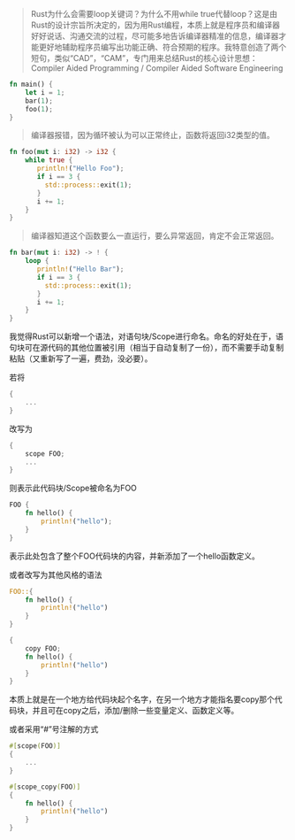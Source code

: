 
> Rust为什么会需要loop关键词？为什么不用while true代替loop？这是由Rust的设计宗旨所决定的，因为用Rust编程，本质上就是程序员和编译器好好说话、沟通交流的过程，尽可能多地告诉编译器精准的信息，编译器才能更好地辅助程序员编写出功能正确、符合预期的程序。我特意创造了两个短句，类似“CAD”，“CAM”，专门用来总结Rust的核心设计思想：Compiler Aided Programming / Compiler Aided Software Engineering

```rust
fn main() {
    let i = 1;
    bar(1);
    foo(1);
}
```

> 编译器报错，因为循环被认为可以正常终止，函数将返回i32类型的值。

```rust
fn foo(mut i: i32) -> i32 {
    while true {
       println!("Hello Foo");  
       if i == 3 {  
         std::process::exit(1);  
       }
       i += 1;
    }
}
```

> 编译器知道这个函数要么一直运行，要么异常返回，肯定不会正常返回。

```rust
fn bar(mut i: i32) -> ! {
    loop {
       println!("Hello Bar");  
       if i == 3 {
         std::process::exit(1);  
       }
       i += 1;
    }
}
```

我觉得Rust可以新增一个语法，对语句块/Scope进行命名。命名的好处在于，语句块可在源代码的其他位置被引用（相当于自动复制了一份），而不需要手动复制粘贴（又重新写了一遍，费劲，没必要）。

若将

```rust
{
    ...
}
```

改写为

```rust
{
    scope FOO;
    ...
}
```

则表示此代码块/Scope被命名为FOO

```rust
FOO {
    fn hello() {
        println!("hello");
    }
}
```
表示此处包含了整个FOO代码块的内容，并新添加了一个hello函数定义。

或者改写为其他风格的语法

```rust
FOO::{
    fn hello() {
        println!("hello")
    }
}
```

```rust
{
    copy FOO;
    fn hello() {
        println!("hello")
    }
}
```

本质上就是在一个地方给代码块起个名字，在另一个地方才能指名要copy那个代码块，并且可在copy之后，添加/删除一些变量定义、函数定义等。

或者采用“#”号注解的方式

```rust
#[scope(FOO)]
{
    ...
}

#[scope_copy(FOO)]
{
    fn hello() {
        println!("hello")
    }
}
```



